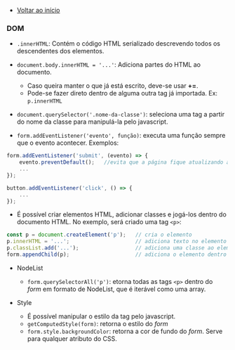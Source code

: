 - [Voltar ao início](../README.md)

### DOM

- `.innerHTML`: Contém o código HTML serializado descrevendo todos os descendentes dos elementos. 
- `document.body.innerHTML = '...'`: Adiciona partes do HTML ao documento.
    
    - Caso queira manter o que já está escrito, deve-se usar **+=**.
    - Pode-se fazer direto dentro de alguma outra tag já importada. Ex: `p.innerHTML`

- `document.querySelector('.nome-da-classe')`: seleciona uma tag a partir do nome da classe para manipulá-la pelo javascript.
- `form.addEventListener('evento', função)`: executa uma função sempre que o evento acontecer. Exemplos:

```javascript
form.addEventListener('submit', (evento) => {
    evento.preventDefault();   //evita que a página fique atualizando ao clicar no botão
    ...
});

button.addEventListener('click', () => {
    ...
});
```

- É possível criar elementos HTML, adicionar classes e jogá-los dentro do documento HTML. No exemplo, será criado uma tag `<p>`:

```javascript
const p = document.createElement('p');   // cria o elemento
p.innerHTML = '...';                     // adiciona texto no elemento
p.classList.add('...');                  // adiciona uma classe ao elemento
form.appendChild(p);                     // adiciona o elemento dentro do 'form'
```

- NodeList
    
    - `form.querySelectorAll('p')`: etorna todas as tags `<p>` dentro do *form* em formato de NodeList, que é iterável como uma array.

- Style

    - É possível manipular o estilo da tag pelo javascript. 
    - `getComputedStyle(form)`: retorna o estilo do *form*
    - `form.style.backgroundColor`: retorna a cor de fundo do *form*. Serve para qualquer atributo do CSS.